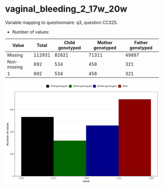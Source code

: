 # vaginal_bleeding_2_17w_20w
Variable mapping to questionnaire: q3, question CC325.
- Number of values:

| Value | Total | Child genotyped | Mother genotyped | Father genotyped |
| ----- | ----- | --------------- | ---------------- | ---------------- |
| Missing | 112931 | 82821 | 71311 | 49897 |
| Non-missing | 692 | 534 | 458 | 321 |
| 1 | 692 | 534 | 458 | 321 |



![](vaginal_bleeding_2_17w_20w_n.png)



